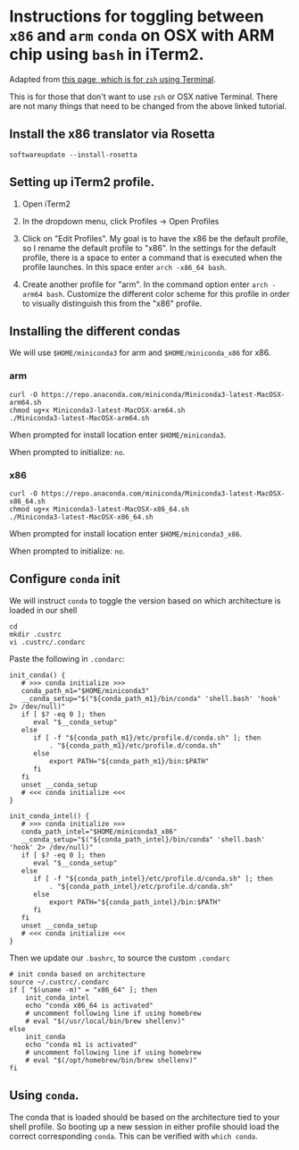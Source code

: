 # Instructions for toggling between `x86` and `arm` `conda` on OSX with ARM chip using `bash` in iTerm2.

Adapted from [this page, which is for `zsh` using Terminal](https://teamdynamix.umich.edu/TDClient/47/LSAPortal/KB/ArticleDet?ID=10245). 

This is for those that don't want to use `zsh` or OSX native Terminal. There are not many things that need to be changed from the above linked tutorial.


## Install the x86 translator via Rosetta
```
softwareupdate --install-rosetta
```

## Setting up iTerm2 profile.

1. Open iTerm2

2. In the dropdown menu, click Profiles -> Open Profiles

3. Click on "Edit Profiles". My goal is to have the x86 be the default profile, so I rename the default profile to "x86". In the settings for the default profile, there is a space to enter a command that is executed when the profile launches. In this space enter `arch -x86_64 bash`.

4. Create another profile for "arm". In the command option enter `arch -arm64 bash`. Customize the  different color scheme for this profile in order to visually distinguish this from the "x86" profile. 


## Installing the different condas

We will use `$HOME/miniconda3` for arm and `$HOME/miniconda_x86` for x86.

### arm

```
curl -O https://repo.anaconda.com/miniconda/Miniconda3-latest-MacOSX-arm64.sh
chmod ug+x Miniconda3-latest-MacOSX-arm64.sh
./Miniconda3-latest-MacOSX-arm64.sh
```
When prompted for install location enter `$HOME/miniconda3`.

When prompted to initialize: `no`.

### x86 

```
curl -O https://repo.anaconda.com/miniconda/Miniconda3-latest-MacOSX-x86_64.sh
chmod ug+x Miniconda3-latest-MacOSX-x86_64.sh
./Miniconda3-latest-MacOSX-x86_64.sh
```
When prompted for install location enter `$HOME/miniconda3_x86`.

When prompted to initialize: `no`.

## Configure `conda` init

We will instruct `conda` to toggle the version based on which architecture is loaded in our shell

```
cd
mkdir .custrc
vi .custrc/.condarc
```

Paste the following in `.condarc`:


```
init_conda() {
   # >>> conda initialize >>>
   conda_path_m1="$HOME/miniconda3"
   __conda_setup="$("${conda_path_m1}/bin/conda" 'shell.bash' 'hook' 2> /dev/null)"
   if [ $? -eq 0 ]; then
      eval "$__conda_setup"
   else
      if [ -f "${conda_path_m1}/etc/profile.d/conda.sh" ]; then
          . "${conda_path_m1}/etc/profile.d/conda.sh"
      else
          export PATH="${conda_path_m1}/bin:$PATH"
      fi
   fi
   unset __conda_setup
   # <<< conda initialize <<<
}

init_conda_intel() {
   # >>> conda initialize >>>
   conda_path_intel="$HOME/miniconda3_x86"
   __conda_setup="$("${conda_path_intel}/bin/conda" 'shell.bash' 'hook' 2> /dev/null)"
   if [ $? -eq 0 ]; then
      eval "$__conda_setup"
   else
      if [ -f "${conda_path_intel}/etc/profile.d/conda.sh" ]; then
          . "${conda_path_intel}/etc/profile.d/conda.sh"
      else
          export PATH="${conda_path_intel}/bin:$PATH"
      fi
   fi
   unset __conda_setup
   # <<< conda initialize <<<
}

```




Then we update our `.bashrc`, to source the custom `.condarc`



```
# init conda based on architecture
source ~/.custrc/.condarc
if [ "$(uname -m)" = "x86_64" ]; then
    init_conda_intel
    echo "conda x86_64 is activated"
    # uncomment following line if using homebrew
    # eval "$(/usr/local/bin/brew shellenv)"
else
    init_conda
    echo "conda m1 is activated"
    # uncomment following line if using homebrew
    # eval "$(/opt/homebrew/bin/brew shellenv)"
fi

```


## Using `conda`.

The conda that is loaded should be based on the architecture tied to your shell profile. So booting up a new session in either profile should load the correct corresponding `conda`. This can be verified with `which conda`.




